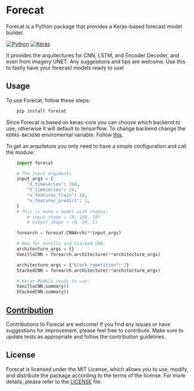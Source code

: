 # Forecat

Forecat is a Python package that provides a Keras-based forecast model builder.

[![Python](https://img.shields.io/badge/python-3.6%20%7C%203.7%20%7C%203.8%20%7C%203.9-blue)](https://www.python.org/)
[![Keras](https://img.shields.io/badge/keras-2.4.3-blue)](https://keras.io/)

It provides the arquitectures for CNN, LSTM, and Encoder Decoder, and even from imagery UNET.
Any suggestions and tips are welcome.
Use this to fastly have your forecast models ready to use!


## Usage

To use Forecat, follow these steps:

```bash
    pip install forecat
```

Since Forecat is based on keras-core you can choose which backend to use, otherwise it will default to tensorflow.
To change backend change the ```KERAS-BACKEND``` enviromental variable. Follow [this](https://keras.io/keras_core/#configuring-your-backend).

To get an arquiteture you only need to have a simple configuration and call the module:

```python
    import forecat

    # The input arguments
    input_args = {
        "X_timeseries": 168,
        "Y_timeseries": 24,
        "n_features_train": 18,
        "n_features_predict": 1,
    }
    # This is make a model with shapes:
        # input_shape = (N, 168, 18)
        # output_shape = (N, 24, 1)

    forearch = forecat.CNNArch(**input_args)

    # Now for Vanilla and Stacked CNN:
    architecture_args = {}
    VanillaCNN = forearch.architecture(**architecture_args)

    architecture_args = {"block_repetition": 2}
    StackedCNN = forearch.architecture(**architecture_args)

    # Keras Models ready to use:
    VanillaCNN.summary()
    StackedCNN.summary()


```

## [Contribution](CONTRIBUTING)

Contributions to Forecat are welcome! If you find any issues or have suggestions for improvement, please feel free to contribute. Make sure to update tests as appropriate and follow the contribution guidelines.

## License

Forecat is licensed under the MIT License, which allows you to use, modify, and distribute the package according to the terms of the license. For more details, please refer to the [LICENSE](LICENSE) file.
